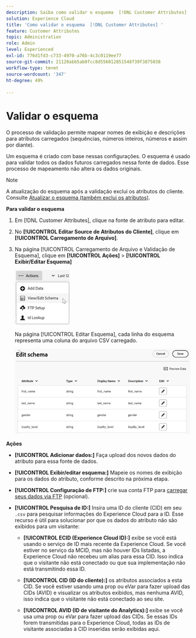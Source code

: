 ```yaml
---
description: Saiba como validar o esquema  [!DNL Customer Attributes]  no Adobe Experience Cloud.
solution: Experience Cloud
title: 'Como validar o esquema  [!DNL Customer Attributes] '
feature: Customer Attributes
topic: Administration
role: Admin
level: Experienced
exl-id: 776d1fd3-c733-4970-a76b-4c3c0119ee77
source-git-commit: 21120abb5ab0fcc8d556012851548f39f3875038
workflow-type: tm+mt
source-wordcount: '347'
ht-degree: 49%

---
```


# Validar o esquema

O processo de validação permite mapear nomes de exibição e descrições para atributos carregados (sequências, números inteiros, números e assim por diante).

Um esquema é criado com base nessas configurações. O esquema é usado para validar todos os dados futuros carregados nessa fonte de dados. Esse processo de mapeamento não altera os dados originais.

>[!NOTE]
>
>A atualização do esquema após a validação exclui os atributos do cliente. Consulte [Atualizar o esquema (também exclui os atributos)](t-crs-usecase.md).

**Para validar o esquema**

1. Em [!DNL Customer Attributes], clique na fonte de atributo para editar.

1. No **[!UICONTROL Editar Source de Atributos do Cliente]**, clique em **[!UICONTROL Carregamento de Arquivo]**.

1. Na página [!UICONTROL Carregamento de Arquivo e Validação de Esquema], clique em **[!UICONTROL Ações]** > **[!UICONTROL Exibir/Editar Esquema]**

   ![Editar um esquema](assets/view_edit_schema.png)

   Na página [!UICONTROL Editar Esquema], cada linha do esquema representa uma coluna do arquivo CSV carregado.

   ![Editar página de esquema na Experience Cloud](assets/edit-schema.png)

**Ações**

* **[!UICONTROL Adicionar dados:]** Faça upload dos novos dados do atributo para essa fonte de dados.

* **[!UICONTROL Exibir/editar esquema:]** Mapeie os nomes de exibição para os dados do atributo, conforme descrito na próxima etapa.

* **[!UICONTROL Configuração de FTP:]** crie sua conta FTP para [carregar seus dados via FTP](t-upload-attributes-ftp.md) (opcional).

* **[!UICONTROL Pesquisa de ID:]** Insira uma ID do cliente (CID) em seu `.csv` para pesquisar informações do Experience Cloud para a ID. Esse recurso é útil para solucionar por que os dados do atributo não são exibidos para um visitante:

   * **[!UICONTROL ECID (Experience Cloud ID):]** exibe se você está usando o serviço de ID mais recente da Experience Cloud. Se você estiver no serviço da MCID, mas não houver IDs listadas, a Experience Cloud não recebeu um alias para essa CID. Isso indica que o visitante não está conectado ou que sua implementação não está transmitindo essa ID.

   * **[!UICONTROL CID (ID do cliente):]** os atributos associados a esta CID. Se você estiver usando uma prop ou eVar para fazer upload das CIDs (AVID) e visualizar os atributos exibidos, mas nenhuma AVID, isso indica que o visitante não está conectado ao seu site.

   * **[!UICONTROL AVID (ID de visitante do Analytics):]** exibe se você usa uma prop ou eVar para fazer upload das CIDs. Se essas IDs forem transmitidas para o Experience Cloud, todas as IDs de visitante associadas à CID inseridas serão exibidas aqui.
